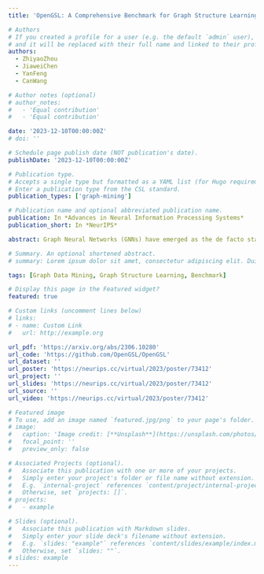 ```yaml
---
title: 'OpenGSL: A Comprehensive Benchmark for Graph Structure Learning'

# Authors
# If you created a profile for a user (e.g. the default `admin` user), write the username (folder name) here
# and it will be replaced with their full name and linked to their profile.
authors:
  - ZhiyaoZhou
  - JiaweiChen
  - YanFeng
  - CanWang

# Author notes (optional)
# author_notes:
#   - 'Equal contribution'
#   - 'Equal contribution'

date: '2023-12-10T00:00:00Z'
# doi: ''

# Schedule page publish date (NOT publication's date).
publishDate: '2023-12-10T00:00:00Z'

# Publication type.
# Accepts a single type but formatted as a YAML list (for Hugo requirements).
# Enter a publication type from the CSL standard.
publication_types: ['graph-mining']

# Publication name and optional abbreviated publication name.
publication: In *Advances in Neural Information Processing Systems*
publication_short: In *NeurIPS*

abstract: Graph Neural Networks (GNNs) have emerged as the de facto standard for representation learning on graphs, owing to their ability to effectively integrate graph topology and node attributes. However, the inherent suboptimal nature of node connections, resulting from the complex and contingent formation process of graphs, presents significant challenges in modeling them effectively. To tackle this issue, Graph Structure Learning (GSL), a family of data-centric learning approaches, has garnered substantial attention in recent years. The core concept behind GSL is to jointly optimize the graph structure and the corresponding GNN models. Despite the proposal of numerous GSL methods, the progress in this field remains unclear due to inconsistent experimental protocols, including variations in datasets, data processing techniques, and splitting strategies. In this paper, we introduce OpenGSL, the first comprehensive benchmark for GSL, aimed at addressing this gap. OpenGSL enables a fair comparison among state-of-the-art GSL methods by evaluating them across various popular datasets using uniform data processing and splitting strategies. Through extensive experiments, we observe that existing GSL methods do not consistently outperform vanilla GNN counterparts. We also find that there is no significant correlation between the homophily of the learned structure and task performance, challenging the common belief. Moreover, we observe that the learned graph structure demonstrates a strong generalization ability across different GNN models, despite the high computational and space consumption. We hope that our open-sourced library will facilitate rapid and equitable evaluation and inspire further innovative research in this field.

# Summary. An optional shortened abstract.
# summary: Lorem ipsum dolor sit amet, consectetur adipiscing elit. Duis posuere tellus ac convallis placerat. Proin tincidunt magna sed ex sollicitudin condimentum.

tags: [Graph Data Mining, Graph Structure Learning, Benchmark]

# Display this page in the Featured widget?
featured: true

# Custom links (uncomment lines below)
# links:
# - name: Custom Link
#   url: http://example.org

url_pdf: 'https://arxiv.org/abs/2306.10280'
url_code: 'https://github.com/OpenGSL/OpenGSL'
url_dataset: ''
url_poster: 'https://neurips.cc/virtual/2023/poster/73412'
url_project: ''
url_slides: 'https://neurips.cc/virtual/2023/poster/73412'
url_source: ''
url_video: 'https://neurips.cc/virtual/2023/poster/73412'

# Featured image
# To use, add an image named `featured.jpg/png` to your page's folder.
# image:
#   caption: 'Image credit: [**Unsplash**](https://unsplash.com/photos/pLCdAaMFLTE)'
#   focal_point: ''
#   preview_only: false

# Associated Projects (optional).
#   Associate this publication with one or more of your projects.
#   Simply enter your project's folder or file name without extension.
#   E.g. `internal-project` references `content/project/internal-project/index.md`.
#   Otherwise, set `projects: []`.
# projects:
#   - example

# Slides (optional).
#   Associate this publication with Markdown slides.
#   Simply enter your slide deck's filename without extension.
#   E.g. `slides: "example"` references `content/slides/example/index.md`.
#   Otherwise, set `slides: ""`.
# slides: example
---
```


<!-- {{% callout note %}}
Click the _Cite_ button above to demo the feature to enable visitors to import publication metadata into their reference management software.
{{% /callout %}} -->

<!-- {{% callout note %}}
Create your slides in Markdown - click the _Slides_ button to check out the example.
{{% /callout %}} -->

<!-- Add the publication's **full text** or **supplementary notes** here. You can use rich formatting such as including [code, math, and images](https://docs.hugoblox.com/content/writing-markdown-latex/). -->
